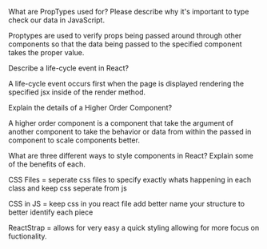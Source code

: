  What are PropTypes used for? Please describe why it's important to type check our data in JavaScript.

Proptypes are used to verify props being passed around through other components so that the data being passed to the specified component takes the proper value.


 Describe a life-cycle event in React?

A life-cycle event occurs first when the page is displayed rendering the specified jsx inside of the render method.


 Explain the details of a Higher Order Component?

A higher order component is a component that take the argument of another component to take the behavior or data from within the passed in component to scale components better.

 
 What are three different ways to style components in React? Explain some of the benefits of each.

 CSS Files = seperate css files to specify exactly whats happening in each class and keep css seperate from js

 CSS in JS = keep css in you react file add better name your structure to better identify each piece

 ReactStrap = allows for very easy a quick styling allowing for more focus on fuctionality.